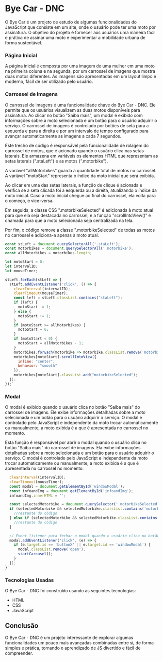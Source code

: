 # Bye Car - DNC

O Bye Car é um projeto de estudo de algumas funcionalidades do JavaScript que consiste em um site, onde o usuário pode ter uma moto por assinatura. O objetivo do projeto é fornecer aos usuários uma maneira fácil e prática de assinar uma moto e experimentar a mobilidade urbana de forma sustentável.


### Página Inicial

A página inicial é composta por uma imagem de uma mulher em uma moto na primeira coluna e na segunda, por um carrossel de imagens que mostra duas motos diferentes. As imagens são apresentadas em um layout limpo e moderno, fácil de ser utilizado pelo usuário.

### Carrossel de Imagens

O carrossel de imagens é uma funcionalidade chave do Bye Car - DNC. Ele permite que os usuários visualizem as duas motos disponíveis para assinatura. Ao clicar no botão "Saiba mais", um modal é exibido com informações sobre a moto selecionada e um botão para o usuário adquirir o serviço. O carrossel de imagens é controlado por botões de seta para a esquerda e para a direita e por um intervalo de tempo configurado para avançar automaticamente as imagens a cada 7 segundos.


Este trecho de código é responsável pela funcionalidade de rolagem do carrossel de motos, que é acionado quando o usuário clica nas setas laterais. Ele armazena em variáveis os elementos HTML que representam as setas laterais (".staLeft") e as motos (".motorbike"). 

A variável "allMotorbikes" guarda a quantidade total de motos no carrossel. A variável "motoStart" representa o índice da moto inicial que será exibida. 

Ao clicar em uma das setas laterais, a função de clique é acionada e verifica se a seta clicada foi a esquerda ou a direita, atualizando o índice da moto inicial. Caso a moto inicial chegue ao final do carrossel, ela volta para o começo, e vice-versa. 

Em seguida, a classe CSS ".motorbikeSelected" é adicionada à moto atual para que ela seja destacada no carrossel, e a função "scrollIntoView()" é chamada para que a moto selecionada seja centralizada na tela. 

Por fim, o código remove a classe ".motorbikeSelected" de todas as motos no carrossel e adiciona-a apenas à moto atual.

```javascript
const stLeft = document.querySelectorAll('.staLeft');
const motorbikes = document.querySelectorAll('.motorbike');
const allMotorbikes = motorbikes.length;

let motoStart = 0;
let intervalID;
let mouseTimer;

stLeft.forEach(stLeft => {
  stLeft.addEventListener('click', () => {
    clearInterval(intervalID);
    clearTimeout(mouseTimer);
    const left = stLeft.classList.contains("staLeft");
    if (left) {
      motoStart -= 1;
    } else {
      motoStart += 1;
    }
    if (motoStart >= allMotorbikes) {
      motoStart = 0;
    }
    if (motoStart < 0) {
      motoStart = allMotorbikes - 1;
    }
    motorbikes.forEach(motorbike => motorbike.classList.remove('motorbikeSelected'));
    motorbikes[motoStart].scrollIntoView({
      inline: "center",
      behavior: "smooth"
    });
    motorbikes[motoStart].classList.add("motorbikeSelected");
  });
});`
```
### Modal

O modal é exibido quando o usuário clica no botão "Saiba mais" do carrossel de imagens. Ele exibe informações detalhadas sobre a moto selecionada e um botão para o usuário adquirir o serviço. O modal é controlado pelo JavaScript e independente da moto trocar automaticamente ou manualmente, a moto exibida é a que é apresentada no carrossel no momento.


Esta função é responsável por abrir o modal quando o usuário clica no botão "Saiba mais"
do carrossel de imagens. Ela exibe informações detalhadas sobre a moto selecionada e um botão
para o usuário adquirir o serviço. O modal é controlado pelo JavaScript e independente da moto
trocar automaticamente ou manualmente, a moto exibida é a que é apresentada no carrossel no momento.

```javascript function openModal() {
  clearInterval(intervalID);
  clearTimeout(mouseTimer);
  const modal = document.getElementById('windowModal');
  const infoandImg = document.getElementById('infoandImg');
  infoandImg.innerHTML = '';

  const selectedMotorbike = document.querySelector('.motorbikeSelected');
  if (selectedMotorbike && selectedMotorbike.classList.contains('motorbike1')) {
	//restante do código
  } else if (selectedMotorbike && selectedMotorbike.classList.contains('motorbike2')) {
 	//restante do código
  }

  // Event listener para fechar o modal quando o usuário clica no botão X ou fora do modal
  modal.addEventListener('click', (e) => {
    if (e.target.id == 'buttonX' || e.target.id == 'windowModal') {
      modal.classList.remove('open');
      startCarousel();
    }
  });
}`
```

### Tecnologias Usadas

O Bye Car - DNC foi construído usando as seguintes tecnologias:

- HTML
- CSS
- JavaScript

## Conclusão

O Bye Car - DNC é um projeto interessante de explorar algumas funcionalidades um pouco mais avançadas combinadas entre si, de forma simples e prática, tornando o aprendizado de JS divertido e fácil de compreender.